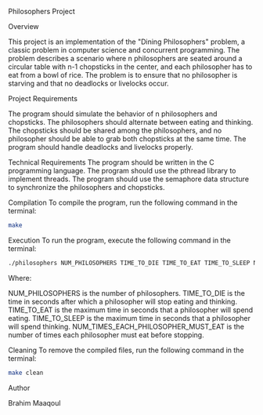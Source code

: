 Philosophers Project

Overview

This project is an implementation of the "Dining Philosophers" problem, a classic problem in computer science and concurrent programming. The problem describes a scenario where n philosophers are seated around a circular table with n-1 chopsticks in the center, and each philosopher has to eat from a bowl of rice. The problem is to ensure that no philosopher is starving and that no deadlocks or livelocks occur.

Project Requirements

The program should simulate the behavior of n philosophers and chopsticks.
The philosophers should alternate between eating and thinking.
The chopsticks should be shared among the philosophers, and no philosopher should be able to grab both chopsticks at the same time.
The program should handle deadlocks and livelocks properly.

Technical Requirements
The program should be written in the C programming language.
The program should use the pthread library to implement threads.
The program should use the semaphore data structure to synchronize the philosophers and chopsticks.

Compilation
To compile the program, run the following command in the terminal:
```bash
make
```
Execution
To run the program, execute the following command in the terminal:
```bash
./philosophers NUM_PHILOSOPHERS TIME_TO_DIE TIME_TO_EAT TIME_TO_SLEEP NUM_TIMES_EACH_PHILOSOPHER_MUST_EAT
```
Where:

NUM_PHILOSOPHERS is the number of philosophers.
TIME_TO_DIE is the time in seconds after which a philosopher will stop eating and thinking.
TIME_TO_EAT is the maximum time in seconds that a philosopher will spend eating.
TIME_TO_SLEEP is the maximum time in seconds that a philosopher will spend thinking.
NUM_TIMES_EACH_PHILOSOPHER_MUST_EAT is the number of times each philosopher must eat before stopping.

Cleaning
To remove the compiled files, run the following command in the terminal:
```bash
make clean
```
Author

Brahim Maaqoul
